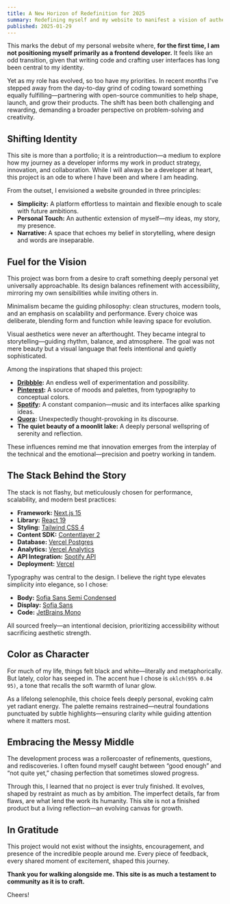 ```yaml
---
title: A New Horizon of Redefinition for 2025
summary: Redefining myself and my website to manifest a vision of authenticity, refinement, and purposeful craftsmanship.
published: 2025-01-29
---
```


This marks the debut of my personal website where, **for the first time, I am not positioning myself primarily as a frontend developer.** It feels like an odd transition, given that writing code and crafting user interfaces has long been central to my identity.

Yet as my role has evolved, so too have my priorities. In recent months I’ve stepped away from the day-to-day grind of coding toward something equally fulfilling—partnering with open-source communities to help shape, launch, and grow their products. The shift has been both challenging and rewarding, demanding a broader perspective on problem-solving and creativity.

## Shifting Identity

This site is more than a portfolio; it is a reintroduction—a medium to explore how my journey as a developer informs my work in product strategy, innovation, and collaboration. While I will always be a developer at heart, this project is an ode to where I have been and where I am heading.

From the outset, I envisioned a website grounded in three principles:

- **Simplicity:** A platform effortless to maintain and flexible enough to scale with future ambitions.
- **Personal Touch:** An authentic extension of myself—my ideas, my story, my presence.
- **Narrative:** A space that echoes my belief in storytelling, where design and words are inseparable.

## Fuel for the Vision

This project was born from a desire to craft something deeply personal yet universally approachable. Its design balances refinement with accessibility, mirroring my own sensibilities while inviting others in.

Minimalism became the guiding philosophy: clean structures, modern tools, and an emphasis on scalability and performance. Every choice was deliberate, blending form and function while leaving space for evolution.

Visual aesthetics were never an afterthought. They became integral to storytelling—guiding rhythm, balance, and atmosphere. The goal was not mere beauty but a visual language that feels intentional and quietly sophisticated.

Among the inspirations that shaped this project:

- **[Dribbble](https://dribbble.com/):** An endless well of experimentation and possibility.
- **[Pinterest](https://www.pinterest.com/):** A source of moods and palettes, from typography to conceptual colors.
- **[Spotify](https://open.spotify.com/):** A constant companion—music and its interfaces alike sparking ideas.
- **[Quora](https://quora.com/):** Unexpectedly thought-provoking in its discourse.
- **The quiet beauty of a moonlit lake:** A deeply personal wellspring of serenity and reflection.

These influences remind me that innovation emerges from the interplay of the technical and the emotional—precision and poetry working in tandem.

## The Stack Behind the Story

The stack is not flashy, but meticulously chosen for performance, scalability, and modern best practices:

- **Framework:** [Next.js 15](https://nextjs.org/)
- **Library:** [React 19](https://react.dev/)
- **Styling:** [Tailwind CSS 4](https://tailwindcss.com/)
- **Content SDK:** [Contentlayer 2](https://github.com/timlrx/contentlayer2)
- **Database:** [Vercel Postgres](https://vercel.com/docs/storage/vercel-postgres)
- **Analytics:** [Vercel Analytics](https://vercel.com/docs/analytics)
- **API Integration:** [Spotify API](https://developer.spotify.com/)
- **Deployment:** [Vercel](https://vercel.com/home)

Typography was central to the design. I believe the right type elevates simplicity into elegance, so I chose:

- ‌**Body:** [Sofia Sans Semi Condensed](https://www.lettersoup.de/sofia-sans/)
- ‌**Display:** [Sofia Sans](https://www.lettersoup.de/sofia-sans/)
- ‌**Code:** [JetBrains Mono](https://www.jetbrains.com/lp/mono/)

All sourced freely—an intentional decision, prioritizing accessibility without sacrificing aesthetic strength.

## Color as Character

For much of my life, things felt black and white—literally and metaphorically. But lately, color has seeped in. The accent hue I chose is `oklch(95% 0.04 95)`, a tone that recalls the soft warmth of lunar glow.

As a lifelong selenophile, this choice feels deeply personal, evoking calm yet radiant energy. The palette remains restrained—neutral foundations punctuated by subtle highlights—ensuring clarity while guiding attention where it matters most.

## Embracing the Messy Middle

The development process was a rollercoaster of refinements, questions, and rediscoveries. I often found myself caught between “good enough” and “not quite yet,” chasing perfection that sometimes slowed progress.

Through this, I learned that no project is ever truly finished. It evolves, shaped by restraint as much as by ambition. The imperfect details, far from flaws, are what lend the work its humanity. This site is not a finished product but a living reflection—an evolving canvas for growth.

## In Gratitude

This project would not exist without the insights, encouragement, and presence of the incredible people around me. Every piece of feedback, every shared moment of excitement, shaped this journey.

**Thank you for walking alongside me. This site is as much a testament to community as it is to craft.**

Cheers!
